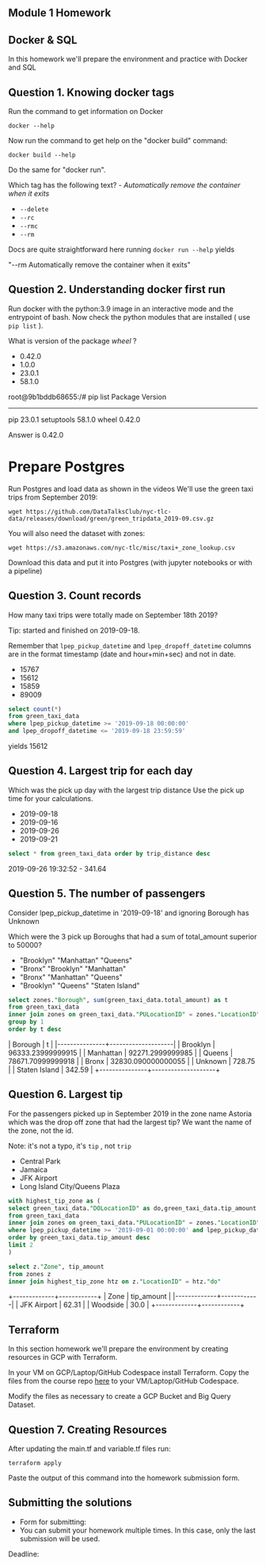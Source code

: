 ## Module 1 Homework

## Docker & SQL

In this homework we'll prepare the environment 
and practice with Docker and SQL


## Question 1. Knowing docker tags

Run the command to get information on Docker 

```docker --help```

Now run the command to get help on the "docker build" command:

```docker build --help```

Do the same for "docker run".

Which tag has the following text? - *Automatically remove the container when it exits* 

- `--delete`
- `--rc`
- `--rmc`
- `--rm`

Docs are quite straightforward here running `docker run --help` yields 

"--rm  Automatically remove the container when it exits"

## Question 2. Understanding docker first run 

Run docker with the python:3.9 image in an interactive mode and the entrypoint of bash.
Now check the python modules that are installed ( use ```pip list``` ). 

What is version of the package *wheel* ?

- 0.42.0
- 1.0.0
- 23.0.1
- 58.1.0

root@9b1bddb68655:/# pip list
Package    Version

---

pip        23.0.1
setuptools 58.1.0
wheel      0.42.0

Answer is 0.42.0

# Prepare Postgres

Run Postgres and load data as shown in the videos
We'll use the green taxi trips from September 2019:

```wget https://github.com/DataTalksClub/nyc-tlc-data/releases/download/green/green_tripdata_2019-09.csv.gz```

You will also need the dataset with zones:

```wget https://s3.amazonaws.com/nyc-tlc/misc/taxi+_zone_lookup.csv```

Download this data and put it into Postgres (with jupyter notebooks or with a pipeline)


## Question 3. Count records 

How many taxi trips were totally made on September 18th 2019?

Tip: started and finished on 2019-09-18. 

Remember that `lpep_pickup_datetime` and `lpep_dropoff_datetime` columns are in the format timestamp (date and hour+min+sec) and not in date.

- 15767
- 15612
- 15859
- 89009

```sql
select count(*) 
from green_taxi_data
where lpep_pickup_datetime >= '2019-09-18 00:00:00' 
and lpep_dropoff_datetime <= '2019-09-18 23:59:59'
```

yields 15612

## Question 4. Largest trip for each day

Which was the pick up day with the largest trip distance
Use the pick up time for your calculations.

- 2019-09-18
- 2019-09-16
- 2019-09-26
- 2019-09-21

```sql
select * from green_taxi_data order by trip_distance desc
```

2019-09-26 19:32:52 -  341.64

## Question 5. The number of passengers

Consider lpep_pickup_datetime in '2019-09-18' and ignoring Borough has Unknown

Which were the 3 pick up Boroughs that had a sum of total_amount superior to 50000?
 
- "Brooklyn" "Manhattan" "Queens"
- "Bronx" "Brooklyn" "Manhattan"
- "Bronx" "Manhattan" "Queens" 
- "Brooklyn" "Queens" "Staten Island"

```sql
select zones."Borough", sum(green_taxi_data.total_amount) as t  
from green_taxi_data 
inner join zones on green_taxi_data."PULocationID" = zones."LocationID"  where lpep_pickup_datetime >= '2019-09-18 00:00:00' and lpep_pickup_datetime <= '2019-09-18 23:59:59' 
group by 1 
order by t desc
```

| Borough       | t                  |
|---------------+--------------------|
| Brooklyn      | 96333.23999999915  |
| Manhattan     | 92271.2999999985   |
| Queens        | 78671.70999999918  |
| Bronx         | 32830.090000000055 |
| Unknown       | 728.75             |
| Staten Island | 342.59             |
+---------------+--------------------+


## Question 6. Largest tip

For the passengers picked up in September 2019 in the zone name Astoria which was the drop off zone that had the largest tip?
We want the name of the zone, not the id.

Note: it's not a typo, it's `tip` , not `trip`

- Central Park
- Jamaica
- JFK Airport
- Long Island City/Queens Plaza

```sql
with highest_tip_zone as (
select green_taxi_data."DOLocationID" as do,green_taxi_data.tip_amount
from green_taxi_data 
inner join zones on green_taxi_data."PULocationID" = zones."LocationID"  
where lpep_pickup_datetime >= '2019-09-01 00:00:00' and lpep_pickup_datetime <= '2019-09-30 23:59:59'  and zones."Zone" = 'Astoria' 
order by green_taxi_data.tip_amount desc 
limit 2
)

select z."Zone", tip_amount
from zones z
inner join highest_tip_zone htz on z."LocationID" = htz."do"
```

+-------------+------------+
| Zone        | tip_amount |
|-------------+------------|
| JFK Airport | 62.31      |
| Woodside    | 30.0       |
+-------------+------------+

## Terraform

In this section homework we'll prepare the environment by creating resources in GCP with Terraform.

In your VM on GCP/Laptop/GitHub Codespace install Terraform. 
Copy the files from the course repo
[here](https://github.com/DataTalksClub/data-engineering-zoomcamp/tree/main/week_1_basics_n_setup/1_terraform_gcp/terraform) to your VM/Laptop/GitHub Codespace.

Modify the files as necessary to create a GCP Bucket and Big Query Dataset.


## Question 7. Creating Resources

After updating the main.tf and variable.tf files run:

```
terraform apply
```

Paste the output of this command into the homework submission form.


## Submitting the solutions

* Form for submitting: 
* You can submit your homework multiple times. In this case, only the last submission will be used. 

Deadline: